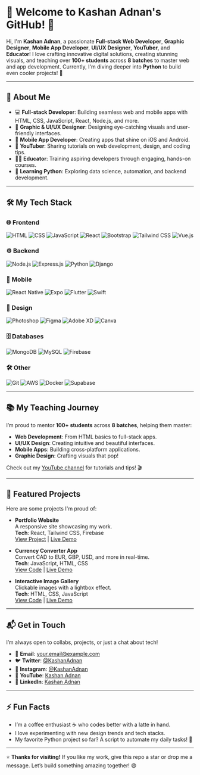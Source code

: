 # 🚀 Welcome to Kashan Adnan's GitHub! 👋

Hi, I'm **Kashan Adnan**, a passionate **Full-stack Web Developer**, **Graphic Designer**, **Mobile App Developer**, **UI/UX Designer**, **YouTuber**, and **Educator**! I love crafting innovative digital solutions, creating stunning visuals, and teaching over **100+ students** across **8 batches** to master web and app development. Currently, I'm diving deeper into **Python** to build even cooler projects! 🌱

---

## 🌟 About Me

- 💻 **Full-stack Developer**: Building seamless web and mobile apps with HTML, CSS, JavaScript, React, Node.js, and more.
- 🎨 **Graphic & UI/UX Designer**: Designing eye-catching visuals and user-friendly interfaces.
- 📱 **Mobile App Developer**: Creating apps that shine on iOS and Android.
- 🎥 **YouTuber**: Sharing tutorials on web development, design, and coding tips.
- 👨‍🏫 **Educator**: Training aspiring developers through engaging, hands-on courses.
- 🐍 **Learning Python**: Exploring data science, automation, and backend development.

---

## 🛠️ My Tech Stack

### 🌐 Frontend
![HTML](https://skillicons.dev/icons?i=html) ![CSS](https://skillicons.dev/icons?i=css) ![JavaScript](https://skillicons.dev/icons?i=js) ![React](https://skillicons.dev/icons?i=react) ![Bootstrap](https://skillicons.dev/icons?i=bootstrap) ![Tailwind CSS](https://skillicons.dev/icons?i=tailwind) ![Vue.js](https://skillicons.dev/icons?i=vue)

### ⚙️ Backend
![Node.js](https://skillicons.dev/icons?i=nodejs) ![Express.js](https://skillicons.dev/icons?i=express) ![Python](https://skillicons.dev/icons?i=python) ![Django](https://skillicons.dev/icons?i=django)

### 📱 Mobile
![React Native](https://skillicons.dev/icons?i=react) ![Expo](https://skillicons.dev/icons?i=expo) ![Flutter](https://skillicons.dev/icons?i=flutter) ![Swift](https://skillicons.dev/icons?i=swift)

### 🎨 Design
![Photoshop](https://skillicons.dev/icons?i=photoshop) ![Figma](https://skillicons.dev/icons?i=figma) ![Adobe XD](https://skillicons.dev/icons?i=xd) ![Canva](https://skillicons.dev/icons?i=canva)

### 🗄️ Databases
![MongoDB](https://skillicons.dev/icons?i=mongodb) ![MySQL](https://skillicons.dev/icons?i=mysql) ![Firebase](https://skillicons.dev/icons?i=firebase)

### 🛠️ Other
![Git](https://skillicons.dev/icons?i=git) ![AWS](https://skillicons.dev/icons?i=aws) ![Docker](https://skillicons.dev/icons?i=docker) ![Supabase](https://skillicons.dev/icons?i=supabase)

---

## 📚 My Teaching Journey

I’m proud to mentor **100+ students** across **8 batches**, helping them master:
- **Web Development**: From HTML basics to full-stack apps.
- **UI/UX Design**: Creating intuitive and beautiful interfaces.
- **Mobile Apps**: Building cross-platform applications.
- **Graphic Design**: Crafting visuals that pop!

Check out my [YouTube channel](https://www.youtube.com) for tutorials and tips! 🎬

---

## 🚀 Featured Projects

Here are some projects I'm proud of:

- **Portfolio Website**  
  A responsive site showcasing my work.  
  **Tech**: React, Tailwind CSS, Firebase  
  [View Project](#) | [Live Demo](#)

- **Currency Converter App**  
  Convert CAD to EUR, GBP, USD, and more in real-time.  
  **Tech**: JavaScript, HTML, CSS  
  [View Code](#) | [Live Demo](#)

- **Interactive Image Gallery**  
  Clickable images with a lightbox effect.  
  **Tech**: HTML, CSS, JavaScript  
  [View Code](#) | [Live Demo](#)

---

## 📬 Get in Touch

I’m always open to collabs, projects, or just a chat about tech!  
- 📩 **Email**: [your.email@example.com](mailto:your.email@example.com)  
- 🐦 **Twitter**: [@KashanAdnan](#)  
- 📸 **Instagram**: [@KashanAdnan](#)  
- 🎥 **YouTube**: [Kashan Adnan](#)  
- 💼 **LinkedIn**: [Kashan Adnan](#)

---

## ⚡ Fun Facts

- I’m a coffee enthusiast ☕ who codes better with a latte in hand.
- I love experimenting with new design trends and tech stacks.
- My favorite Python project so far? A script to automate my daily tasks! 🐍

---

⭐️ **Thanks for visiting!** If you like my work, give this repo a star or drop me a message. Let’s build something amazing together! 😄
